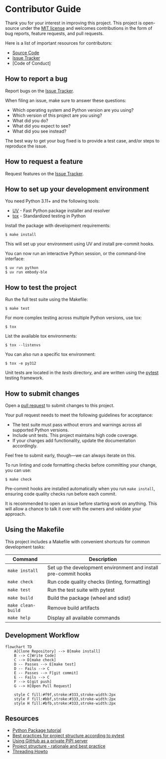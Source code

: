 # Contributor Guide

Thank you for your interest in improving this project.
This project is open-source under the [MIT license] and
welcomes contributions in the form of bug reports, feature requests, and pull requests.

Here is a list of important resources for contributors:

- [Source Code]
- [Issue Tracker]
- [Code of Conduct]

[mit license]: https://opensource.org/licenses/MIT
[source code]: https://github.com/aidee-health/embody-ble
[issue tracker]: https://github.com/aidee-health/embody-ble/issues

## How to report a bug

Report bugs on the [Issue Tracker].

When filing an issue, make sure to answer these questions:

- Which operating system and Python version are you using?
- Which version of this project are you using?
- What did you do?
- What did you expect to see?
- What did you see instead?

The best way to get your bug fixed is to provide a test case,
and/or steps to reproduce the issue.

## How to request a feature

Request features on the [Issue Tracker].

## How to set up your development environment

You need Python 3.11+ and the following tools:

- [UV] - Fast Python package installer and resolver
- [tox] - Standardized testing in Python

Install the package with development requirements:

```console
$ make install
```

This will set up your environment using UV and install pre-commit hooks.

You can now run an interactive Python session,
or the command-line interface:

```console
$ uv run python
$ uv run embody-ble
```

[uv]: https://github.com/astral-sh/uv
[tox]: https://tox.wiki/

## How to test the project

Run the full test suite using the Makefile:

```console
$ make test
```

For more complex testing across multiple Python versions, use tox:

```console
$ tox
```

List the available tox environments:

```console
$ tox --listenvs
```

You can also run a specific tox environment:

```console
$ tox -e py312
```

Unit tests are located in the _tests_ directory,
and are written using the [pytest] testing framework.

[pytest]: https://pytest.readthedocs.io/

## How to submit changes

Open a [pull request] to submit changes to this project.

Your pull request needs to meet the following guidelines for acceptance:

- The test suite must pass without errors and warnings across all supported Python versions.
- Include unit tests. This project maintains high code coverage.
- If your changes add functionality, update the documentation accordingly.

Feel free to submit early, though—we can always iterate on this.

To run linting and code formatting checks before committing your change, you can use:

```console
$ make check
```

Pre-commit hooks are installed automatically when you run `make install`, ensuring code quality checks run before each commit.

It is recommended to open an issue before starting work on anything.
This will allow a chance to talk it over with the owners and validate your approach.

## Using the Makefile

This project includes a Makefile with convenient shortcuts for common development tasks:

| Command            | Description                                                     |
| ------------------ | --------------------------------------------------------------- |
| `make install`     | Set up the development environment and install pre-commit hooks |
| `make check`       | Run code quality checks (linting, formatting)                   |
| `make test`        | Run the test suite with pytest                                  |
| `make build`       | Build the package (wheel and sdist)                             |
| `make clean-build` | Remove build artifacts                                          |
| `make help`        | Display all available commands                                  |

## Development Workflow

```mermaid
flowchart TD
    A[Clone Repository] --> B[make install]
    B --> C[Write Code]
    C --> D[make check]
    D -- Passes --> E[make test]
    D -- Fails --> C
    E -- Passes --> F[git commit]
    E -- Fails --> C
    F --> G[git push]
    G --> H[Open Pull Request]

    style C fill:#f9f,stroke:#333,stroke-width:2px
    style F fill:#bbf,stroke:#333,stroke-width:2px
    style H fill:#bfb,stroke:#333,stroke-width:2px
```

## Resources

- [Python Package tutorial](https://packaging.python.org/en/latest/tutorials/packaging-projects/)
- [Best practices for project structure according to pytest](https://docs.pytest.org/en/latest/explanation/goodpractices.html)
- [Using GitHub as a private PiPI server](https://medium.com/network-letters/using-github-as-a-private-python-package-index-server-798a6e1cfdef)
- [Project structure - rationale and best practice](https://blog.ionelmc.ro/2014/05/25/python-packaging)
- [Threading Howto](https://superfastpython.com/threading-in-python/)

[pull request]: https://github.com/aidee-health/embody-ble/pulls
